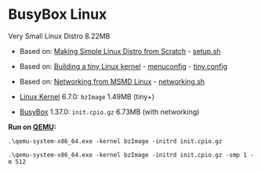 # BusyBox Linux

Very Small Linux Distro 8.22MB

* Based on: [Making Simple Linux Distro from Scratch](https://www.youtube.com/watch?v=QlzoegSuIzg) - [setup.sh](https://github.com/EN10/BusyBoxLinux/blob/main/setup.sh)
* Based on: [Building a tiny Linux kernel](https://weeraman.com/building-a-tiny-linux-kernel-8c07579ae79d) - [menuconfig](https://github.com/EN10/BusyBoxLinux/blob/main/tinymenuconfig.md) - [tiny.config](https://github.com/EN10/BusyBoxLinux/blob/main/tiny.config)
* Based on: [Networking from MSMD Linux](https://github.com/maksimKorzh/msmd-linux/releases/tag/0.1) - [networking.sh](https://github.com/EN10/BusyBoxLinux/blob/main/networking.sh)

* [Linux Kernel](https://www.kernel.org) 6.7.0: `bzImage` 1.49MB (tiny+)
* [BusyBox](https://busybox.net) 1.37.0: `init.cpio.gz` 6.73MB (with networking)

**Run on [QEMU](https://www.qemu.org):**
```
.\qemu-system-x86_64.exe -kernel bzImage -initrd init.cpio.gz
```
```
.\qemu-system-x86_64.exe -kernel bzImage -initrd init.cpio.gz -smp 1 -m 512
```
